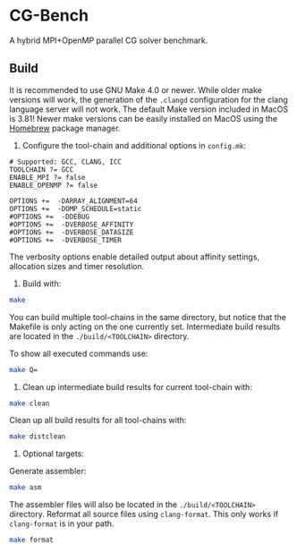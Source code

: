 # CG-Bench

A hybrid MPI+OpenMP parallel CG solver benchmark.

## Build

It is recommended to use GNU Make 4.0 or newer. While older make versions will
work, the generation of the `.clangd` configuration for the clang language
server will not work. The default Make version included in MacOS is 3.81! Newer make
versions can be easily installed on MacOS using the
[Homebrew](https://brew.sh/) package manager.

1. Configure the tool-chain and additional options in `config.mk`:

```make
# Supported: GCC, CLANG, ICC
TOOLCHAIN ?= GCC
ENABLE_MPI ?= false
ENABLE_OPENMP ?= false

OPTIONS +=  -DARRAY_ALIGNMENT=64
OPTIONS +=  -DOMP_SCHEDULE=static
#OPTIONS +=  -DDEBUG
#OPTIONS +=  -DVERBOSE_AFFINITY
#OPTIONS +=  -DVERBOSE_DATASIZE
#OPTIONS +=  -DVERBOSE_TIMER
```

The verbosity options enable detailed output about affinity settings, allocation
sizes and timer resolution.

1. Build with:

```sh
make
```

You can build multiple tool-chains in the same directory, but notice that the
Makefile is only acting on the one currently set. Intermediate build results are
located in the `./build/<TOOLCHAIN>` directory.

To show all executed commands use:

```sh
make Q=
```

1. Clean up intermediate build results for current tool-chain with:

```sh
make clean
```

Clean up all build results for all tool-chains with:

```sh
make distclean
```

1. Optional targets:

Generate assembler:

```sh
make asm
```

The assembler files will also be located in the `./build/<TOOLCHAIN>` directory.
Reformat all source files using `clang-format`. This only works if
`clang-format` is in your path.

```sh
make format
```
